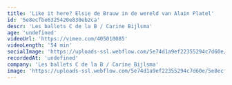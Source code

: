 ```yaml
---
title: 'Like it here? Elsie de Brauw in de wereld van Alain Platel'
id: '5e8ecfbe6325420e830eb2ca'
descr: 'Les ballets C de la B / Carine Bijlsma'
age: 'undefined'
videoUrl: 'https://vimeo.com/405010085'
videoLength: '54 min'
socialImage: 'https://uploads-ssl.webflow.com/5e74d1a9ef22355294c7d60e/5e8ecf9e370a66bb7f8bfd71_Elsiedebrauw_Docu_Likeithere_web.png'
recordedAt: 'undefined'
company: 'Les ballets C de la B / Carine Bijlsma'
image: 'https://uploads-ssl.webflow.com/5e74d1a9ef22355294c7d60e/5e8ecf9e370a66bb7f8bfd71_Elsiedebrauw_Docu_Likeithere_web.png'
---
```

